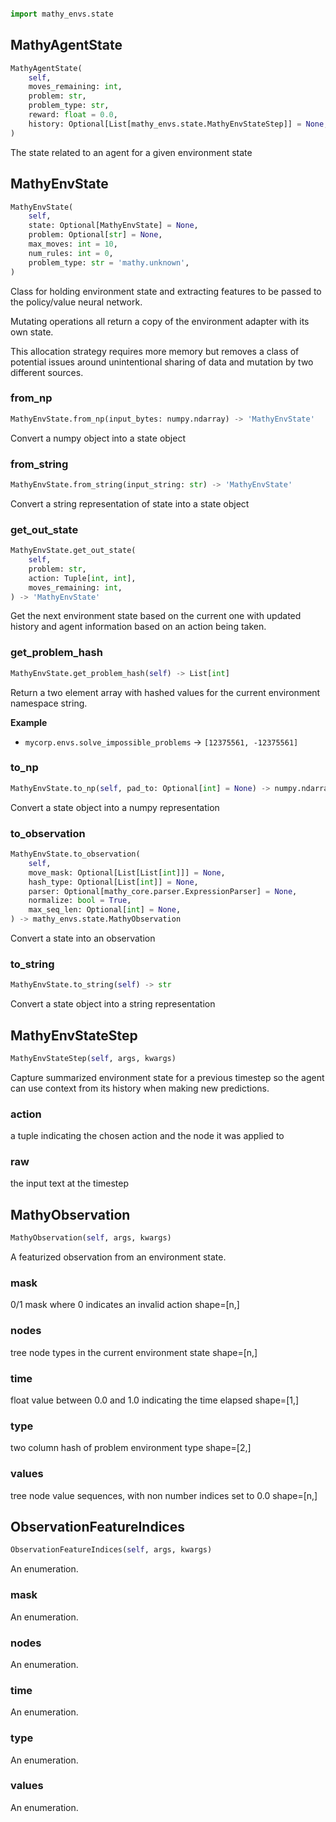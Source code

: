 ```python

import mathy_envs.state
```

## MathyAgentState
```python
MathyAgentState(
    self, 
    moves_remaining: int, 
    problem: str, 
    problem_type: str, 
    reward: float = 0.0, 
    history: Optional[List[mathy_envs.state.MathyEnvStateStep]] = None, 
)
```
The state related to an agent for a given environment state
## MathyEnvState
```python
MathyEnvState(
    self, 
    state: Optional[MathyEnvState] = None, 
    problem: Optional[str] = None, 
    max_moves: int = 10, 
    num_rules: int = 0, 
    problem_type: str = 'mathy.unknown', 
)
```
Class for holding environment state and extracting features
to be passed to the policy/value neural network.

Mutating operations all return a copy of the environment adapter
with its own state.

This allocation strategy requires more memory but removes a class
of potential issues around unintentional sharing of data and mutation
by two different sources.

### from_np
```python
MathyEnvState.from_np(input_bytes: numpy.ndarray) -> 'MathyEnvState'
```
Convert a numpy object into a state object
### from_string
```python
MathyEnvState.from_string(input_string: str) -> 'MathyEnvState'
```
Convert a string representation of state into a state object
### get_out_state
```python
MathyEnvState.get_out_state(
    self, 
    problem: str, 
    action: Tuple[int, int], 
    moves_remaining: int, 
) -> 'MathyEnvState'
```
Get the next environment state based on the current one with updated
history and agent information based on an action being taken.
### get_problem_hash
```python
MathyEnvState.get_problem_hash(self) -> List[int]
```
Return a two element array with hashed values for the current environment
namespace string.

__Example__


- `mycorp.envs.solve_impossible_problems` -> `[12375561, -12375561]`


### to_np
```python
MathyEnvState.to_np(self, pad_to: Optional[int] = None) -> numpy.ndarray
```
Convert a state object into a numpy representation
### to_observation
```python
MathyEnvState.to_observation(
    self, 
    move_mask: Optional[List[List[int]]] = None, 
    hash_type: Optional[List[int]] = None, 
    parser: Optional[mathy_core.parser.ExpressionParser] = None, 
    normalize: bool = True, 
    max_seq_len: Optional[int] = None, 
) -> mathy_envs.state.MathyObservation
```
Convert a state into an observation
### to_string
```python
MathyEnvState.to_string(self) -> str
```
Convert a state object into a string representation
## MathyEnvStateStep
```python
MathyEnvStateStep(self, args, kwargs)
```
Capture summarized environment state for a previous timestep so the
agent can use context from its history when making new predictions.
### action
a tuple indicating the chosen action and the node it was applied to
### raw
the input text at the timestep
## MathyObservation
```python
MathyObservation(self, args, kwargs)
```
A featurized observation from an environment state.
### mask
0/1 mask where 0 indicates an invalid action shape=[n,]
### nodes
tree node types in the current environment state shape=[n,]
### time
float value between 0.0 and 1.0 indicating the time elapsed shape=[1,]
### type
two column hash of problem environment type shape=[2,]
### values
tree node value sequences, with non number indices set to 0.0 shape=[n,]
## ObservationFeatureIndices
```python
ObservationFeatureIndices(self, args, kwargs)
```
An enumeration.
### mask
An enumeration.
### nodes
An enumeration.
### time
An enumeration.
### type
An enumeration.
### values
An enumeration.